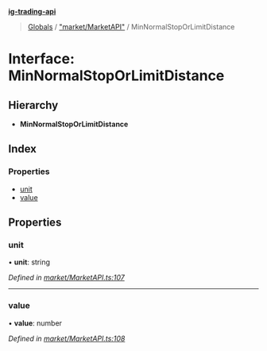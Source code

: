 **[ig-trading-api](../README.md)**

> [Globals](../globals.md) / ["market/MarketAPI"](../modules/_market_marketapi_.md) / MinNormalStopOrLimitDistance

# Interface: MinNormalStopOrLimitDistance

## Hierarchy

* **MinNormalStopOrLimitDistance**

## Index

### Properties

* [unit](_market_marketapi_.minnormalstoporlimitdistance.md#unit)
* [value](_market_marketapi_.minnormalstoporlimitdistance.md#value)

## Properties

### unit

•  **unit**: string

*Defined in [market/MarketAPI.ts:107](https://github.com/bennycode/ig-trading-api/blob/3c6eaee/src/market/MarketAPI.ts#L107)*

___

### value

•  **value**: number

*Defined in [market/MarketAPI.ts:108](https://github.com/bennycode/ig-trading-api/blob/3c6eaee/src/market/MarketAPI.ts#L108)*
